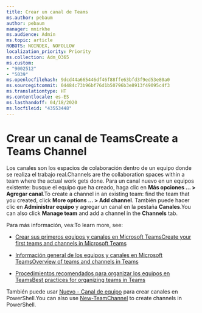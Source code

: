 ```yaml
---
title: Crear un canal de Teams
ms.author: pebaum
author: pebaum
manager: mnirkhe
ms.audience: Admin
ms.topic: article
ROBOTS: NOINDEX, NOFOLLOW
localization_priority: Priority
ms.collection: Adm_O365
ms.custom:
- "9002512"
- "5039"
ms.openlocfilehash: 9dcd44a665446df46f88ffe63bfd3f9ed53e80a0
ms.sourcegitcommit: 04484c73b96bf76d1b50796b3e8913f49095c4f3
ms.translationtype: HT
ms.contentlocale: es-ES
ms.lasthandoff: 04/18/2020
ms.locfileid: "43553448"
---
```

# <a name="create-a-teams-channel"></a><span data-ttu-id="b1ea9-102">Crear un canal de Teams</span><span class="sxs-lookup"><span data-stu-id="b1ea9-102">Create a Teams Channel</span></span>

<span data-ttu-id="b1ea9-103">Los canales son los espacios de colaboración dentro de un equipo donde se realiza el trabajo real.</span><span class="sxs-lookup"><span data-stu-id="b1ea9-103">Channels are the collaboration spaces within a team where the actual work gets done.</span></span> <span data-ttu-id="b1ea9-104">Para un canal nuevo en un equipos existente: busque el equipo que ha creado, haga clic en **Más opciones ... > Agregar canal**.</span><span class="sxs-lookup"><span data-stu-id="b1ea9-104">To create a channel in an existing team: find the team that you created, click **More options ... > Add channel**.</span></span> <span data-ttu-id="b1ea9-105">También puede hacer clic en **Administrar equipo** y agregar un canal en la pestaña **Canales**.</span><span class="sxs-lookup"><span data-stu-id="b1ea9-105">You can also click **Manage team** and add a channel in the **Channels** tab.</span></span>

<span data-ttu-id="b1ea9-106">Para más información, vea:</span><span class="sxs-lookup"><span data-stu-id="b1ea9-106">To learn more, see:</span></span>

- [<span data-ttu-id="b1ea9-107">Crear sus primeros equipos y canales en Microsoft Teams</span><span class="sxs-lookup"><span data-stu-id="b1ea9-107">Create your first teams and channels in Microsoft Teams</span></span>](https://docs.microsoft.com/MicrosoftTeams/get-started-with-teams-create-your-first-teams-and-channels)

- [<span data-ttu-id="b1ea9-108">Información general de los equipos y canales en Microsoft Teams</span><span class="sxs-lookup"><span data-stu-id="b1ea9-108">Overview of teams and channels in Teams</span></span>](https://docs.microsoft.com/microsoftteams/teams-channels-overview)

- [<span data-ttu-id="b1ea9-109">Procedimientos recomendados para organizar los equipos en Teams</span><span class="sxs-lookup"><span data-stu-id="b1ea9-109">Best practices for organizing teams in Teams</span></span>](https://docs.microsoft.com/MicrosoftTeams/best-practices-organizing)

<span data-ttu-id="b1ea9-110">También puede usar [Nuevo - Canal de equipo](https://docs.microsoft.com/powershell/module/teams/new-teamchannel?view=teams-ps) para crear canales en PowerShell.</span><span class="sxs-lookup"><span data-stu-id="b1ea9-110">You can also use [New-TeamChannel](https://docs.microsoft.com/powershell/module/teams/new-teamchannel?view=teams-ps) to create channels in PowerShell.</span></span> 
